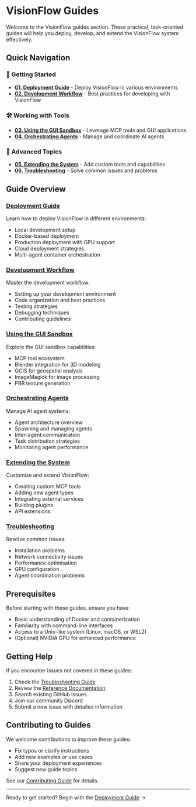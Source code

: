 # VisionFlow Guides

Welcome to the VisionFlow guides section. These practical, task-oriented guides will help you deploy, develop, and extend the VisionFlow system effectively.

## Quick Navigation

### 🚀 Getting Started
- **[01. Deployment Guide](01-deployment.md)** - Deploy VisionFlow in various environments
- **[02. Development Workflow](02-development-workflow.md)** - Best practices for developing with VisionFlow

### 🛠️ Working with Tools
- **[03. Using the GUI Sandbox](03-using-the-gui-sandbox.md)** - Leverage MCP tools and GUI applications
- **[04. Orchestrating Agents](04-orchestrating-agents.md)** - Manage and coordinate AI agents

### 🔧 Advanced Topics
- **[05. Extending the System](05-extending-the-system.md)** - Add custom tools and capabilities
- **[06. Troubleshooting](06-troubleshooting.md)** - Solve common issues and problems

## Guide Overview

### [Deployment Guide](01-deployment.md)
Learn how to deploy VisionFlow in different environments:
- Local development setup
- Docker-based deployment
- Production deployment with GPU support
- Cloud deployment strategies
- Multi-agent container orchestration

### [Development Workflow](02-development-workflow.md)
Master the development workflow:
- Setting up your development environment
- Code organization and best practices
- Testing strategies
- Debugging techniques
- Contributing guidelines

### [Using the GUI Sandbox](03-using-the-gui-sandbox.md)
Explore the GUI sandbox capabilities:
- MCP tool ecosystem
- Blender integration for 3D modeling
- QGIS for geospatial analysis
- ImageMagick for image processing
- PBR texture generation

### [Orchestrating Agents](04-orchestrating-agents.md)
Manage AI agent systems:
- Agent architecture overview
- Spawning and managing agents
- Inter-agent communication
- Task distribution strategies
- Monitoring agent performance

### [Extending the System](05-extending-the-system.md)
Customize and extend VisionFlow:
- Creating custom MCP tools
- Adding new agent types
- Integrating external services
- Building plugins
- API extensions

### [Troubleshooting](06-troubleshooting.md)
Resolve common issues:
- Installation problems
- Network connectivity issues
- Performance optimisation
- GPU configuration
- Agent coordination problems

## Prerequisites

Before starting with these guides, ensure you have:
- Basic understanding of Docker and containerization
- Familiarity with command-line interfaces
- Access to a Unix-like system (Linux, macOS, or WSL2)
- (Optional) NVIDIA GPU for enhanced performance

## Getting Help

If you encounter issues not covered in these guides:
1. Check the [Troubleshooting Guide](06-troubleshooting.md)
2. Review the [Reference Documentation](../reference/README.md)
3. Search existing GitHub issues
4. Join our community Discord
5. Submit a new issue with detailed information

## Contributing to Guides

We welcome contributions to improve these guides:
- Fix typos or clarify instructions
- Add new examples or use cases
- Share your deployment experiences
- Suggest new guide topics

See our [Contributing Guide](../contributing.md) for details.

---

Ready to get started? Begin with the [Deployment Guide](01-deployment.md) →